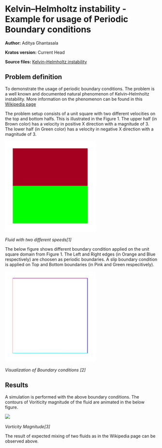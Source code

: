 # Kelvin–Helmholtz instability - Example for usage of Periodic Boundary conditions

**Author:** Aditya Ghantasala

**Kratos version:** Current Head

**Source files:** [Kelvin–Helmholtz instability](https://github.com/KratosMultiphysics/Examples/tree/master/fluid_dynamics/use_cases/kelvin_helmholz_instability/source)


## Problem definition
To demonstrate the usage of periodic boundary conditions. The problem is a well known and documented natural phenomenon of Kelvin–Helmholtz instability. More information on the phenomenon can be found in this [Wikipedia page](https://en.wikipedia.org/wiki/Kelvin%E2%80%93Helmholtz_instability)

The problem setup consists of a unit square with two different velocities on the top and bottom halfs. This is illustrated in the Figure 1. The upper half (in Brown color) has a velocity in positive X direction with a magnitude of 3. The lower half (in Green color) has a velocity in negative X direction with a magnitude of 3.

<img src="data/two_fluids_setup.jpg" width="300">

_Fluid with two different speeds[1]_

The below figure shows different boundary condition applied on the unit square domain from Figure 1. The Left and Right edges (in Orange and Blue respectively) are choosen as periodic boundaries. A slip boundary condition is applied on Top and Bottom boundaries (in Pink and Green respecitively).

<img src="data/boundary_conditions.jpg" width="300">

_Visualization of Boundary conditions [2]_


## Results

A simulation is performed with the above boundary conditions. The contours of Voriticity magnitude of the fluid are animated in the below figure.

<img src="data/result_viz_with_more_eddies.gif" width="500">

_Vorticity Magnitude[3]_

The result of expected mixing of two fluids as in the Wikipedia page can be observed above.

